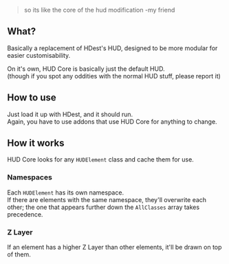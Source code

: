 > so its like the core of the hud modification   -my friend

## What?
Basically a replacement of HDest's HUD, designed to be more modular for easier customisability.

On it's own, HUD Core is basically just the default HUD.   
(though if you spot any oddities with the normal HUD stuff, please report it)

## How to use
Just load it up with HDest, and it should run.   
Again, you have to use addons that use HUD Core for anything to change.

## How it works
HUD Core looks for any `HUDElement` class and cache them for use.

### Namespaces
Each `HUDElement` has its own namespace.   
If there are elements with the same namespace, they'll overwrite each other; the one that appears further down the `AllClasses` array takes precedence.

### Z Layer
If an element has a higher Z Layer than other elements, it'll be drawn on top of them.
